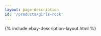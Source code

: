 ```yaml
---
layout: page-description
id: '/products/girls-rock'
---
```


{% include ebay-description-layout.html %}






